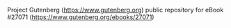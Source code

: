 Project Gutenberg (https://www.gutenberg.org) public repository for eBook #27071 (https://www.gutenberg.org/ebooks/27071)
